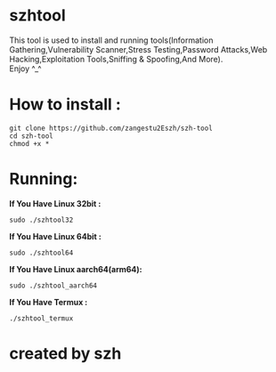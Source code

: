 <h1>szhtool</h1>
<p>This tool is used to install and running tools(Information Gathering,Vulnerability Scanner,Stress Testing,Password Attacks,Web Hacking,Exploitation Tools,Sniffing & Spoofing,And More).<br/>Enjoy ^_^</p>
<h1>How to install :</h1>

```
git clone https://github.com/zangestu2Eszh/szh-tool
cd szh-tool
chmod +x *
```
<h1>Running:</h1>
<b>If You Have Linux 32bit :</b><br/>

```
sudo ./szhtool32  
```
<b>If You Have Linux 64bit :</b><br/>

```
sudo ./szhtool64
```
<b>If You Have Linux aarch64(arm64):</b><br/>

```
sudo ./szhtool_aarch64
```

<b>If You Have Termux :</b><br/>

```
./szhtool_termux
```
<h1><b>created by szh</b></h1>

